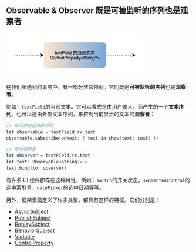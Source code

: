 ## Observable & Observer 既是可被监听的序列也是观察者

![](/assets/ObservableAndObserver/ObservableAndObserver.png)

在我们所遇到的事务中，有一部分非常特别。它们既是**可被监听的序列**也是**观察者**。

例如：`textField`的当前文本。它可以看成是由用户输入，而产生的一个**文本序列**。也可以是由外部文本序列，来控制当前显示的文本的**观察者**：

```swift
// 作为可被监听的序列
let observable = textField.rx.text
observable.subscribe(onNext: { text in show(text: text) })
```

```swift
// 作为观察者
let observer = textField.rx.text
let text: Observable<String?> = ...
text.bind(to: observer)
```

有许多 UI 控件都存在这种特性，例如：`switch`的开关状态，`segmentedControl`的选中索引号，`datePicker`的选中日期等等。

另外，框架里面定义了许多类型，都具有这样的特征。它们分别是：

* [AsyncSubject](observable_and_observer/async_subject.md)
* [PublishSubject](observable_and_observer/publish_subject.md)
* [ReplaySubject](observable_and_observer/replay_subject.md)
* [BehaviorSubject](observable_and_observer/behavior_subject.md)
* [Variable](observable_and_observer/variable.md)
* [ControlProperty](observable_and_observer/control_property.md)
